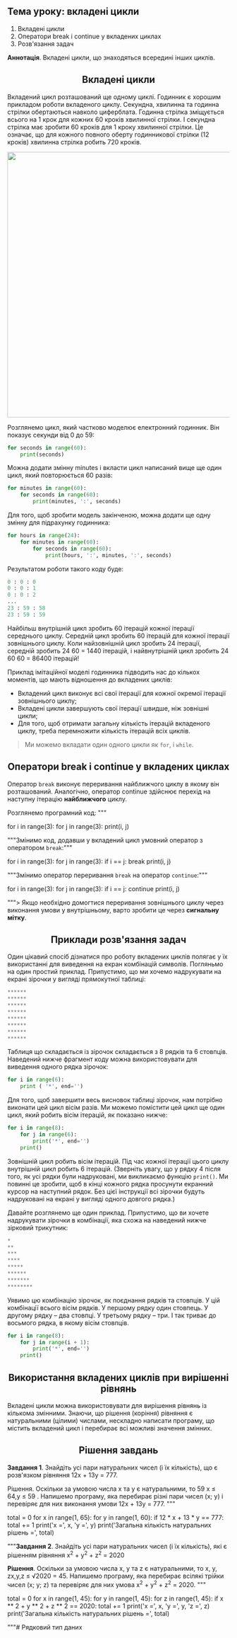 ## Тема уроку: вкладені цикли

1. Вкладені цикли
2. Оператори break і continue у вкладених циклах
3. Розв'язання задач

**Аннотація**. Вкладені цикли, що знаходяться всередині інших циклів.

<h2 align="center"><b>Вкладені цикли</b></h2>

Вкладений цикл розташований ще одному циклі. Годинник є хорошим прикладом роботи вкладеного циклу. Секундна, хвилинна та годинна стрілки обертаються навколо циферблата. Годинна стрілка зміщується всього на 1 крок для кожних 60 кроків хвилинної стрілки. І секундна стрілка має зробити 60 кроків для 1 кроку хвилинної стрілки. Це означає, що для кожного повного оберту годинникової стрілки (12 кроків) хвилинна стрілка робить 720 кроків.

<div align="center"><img src="https://upload.wikimedia.org/wikipedia/commons/8/8a/AnalogClockAnimation1_2hands_1h_in_6sec.gif" width="600"></div>

Розглянемо цикл, який частково моделює електронний годинник. Він показує секунди від 0 до 59:

```python
for seconds in range(60):
    print(seconds)
````

Можна додати змінну minutes і вкласти цикл написаний вище ще один цикл, який повторюється 60 разів:

```python
for minutes in range(60):
    for seconds in range(60):
        print(minutes, ':', seconds)
````

Для того, щоб зробити модель закінченою, можна додати ще одну змінну для підрахунку годинника:

```python
for hours in range(24):
    for minutes in range(60):
        for seconds in range(60):
            print(hours, ':', minutes, ':', seconds)
````

Результатом роботи такого коду буде:

```python
0 : 0 : 0
0 : 0 : 1
0 : 0 : 2
...
23 : 59 : 58
23 : 59 : 59
````

Найбільш внутрішній цикл зробить 60 ітерацій кожної ітерації середнього циклу. Середній цикл зробить 60 ітерацій для кожної ітерації зовнішнього циклу. Коли найзовнішній цикл зробить 24 ітерації, середній зробить 24 60 = 1440 ітерацій, і найвнутрішній цикл зробить 24 60 60 = 86400 ітерацій!

Приклад імітаційної моделі годинника підводить нас до кількох моментів, що мають відношення до вкладених циклів:

* Вкладений цикл виконує всі свої ітерації для кожної окремої ітерації зовнішнього циклу;
* Вкладені цикли завершують свої ітерації швидше, ніж зовнішні цикли;
* Для того, щоб отримати загальну кількість ітерацій вкладеного циклу, треба перемножити кількість ітерацій всіх циклів.

> Ми можемо вкладати один одного цикли як `for`, і `while`.

<h2 align="center"><b>Оператори break і continue у вкладених циклах</b></h2>

Оператор `break` виконує переривання найближчого циклу в якому він розташований. Аналогічно, оператор continue здійснює перехід на наступну ітерацію **найближчого** циклу.

Розглянемо програмний код:
"""

for i in range(3):
    for j in range(3):
        print(i, j)

"""Змінимо код, додавши у вкладений цикл умовний оператор з оператором `break`:"""

for i in range(3):
    for j in range(3):
        if i == j:
            break
        print(i, j)

"""Змінимо оператор переривання `break` на оператор `continue`:"""

for i in range(3):
    for j in range(3):
        if i == j:
            continue
        print(i, j)

"""> Якщо необхідно домогтися переривання зовнішнього циклу через виконання умови у внутрішньому, варто зробити це через **сигнальну мітку**.

<h2 align="center"><b>Приклади розв'язання задач</b></h2>

Один цікавий спосіб дізнатися про роботу вкладених циклів полягає у їх використанні для виведення на екран комбінацій символів. Погляньмо на один простий приклад. Припустимо, що ми хочемо надрукувати на екрані зірочки у вигляді прямокутної таблиці:

```python
******
******
******
******
******
******
******
******
````

Таблиця що складається із зірочок складається з 8 рядків та 6 стовпців. Наведений нижче фрагмент коду можна використовувати для виведення одного рядка зірочок:

```python
for i in range(6):
    print ( '*', end='')
````

Для того, щоб завершити весь висновок таблиці зірочок, нам потрібно виконати цей цикл вісім разів. Ми можемо помістити цей цикл ще один цикл, який робить вісім ітерацій, як показано нижче:

```python
for i in range(8):
    for j in range(6):
        print('*', end='')
    print()
````

Зовнішній цикл робить вісім ітерацій. Під час кожної ітерації цього циклу внутрішній цикл робить 6 ітерацій. (Зверніть увагу, що у рядку 4 після того, як усі рядки були надруковані, ми викликаємо функцію `print()`. Ми повинні це зробити, щоб в кінці кожного рядка просунути екранний курсор на наступний рядок. Без цієї інструкції всі зірочки
будуть надруковані на екрані у вигляді одного довгого рядка.)

Давайте розглянемо ще один приклад. Припустимо, що ви хочете надрукувати зірочки в комбінації, яка схожа на наведений нижче зірковий трикутник:

```python
*
**
***
****
*****
******
*******
********
````

Уявимо цю комбінацію зірочок, як поєднання рядків та стовпців. У цій комбінації всього вісім рядків. У першому рядку один стовпець. У другому рядку – два стовпці. У третьому рядку – три. І так триває до восьмого рядка, в якому вісім стовпців.

```python
for i in range(8):
    for j in range(i + 1):
        print('*', end='')
    print()
````

<h2 align="center"><b>Використання вкладених циклів при вирішенні рівнянь</b></h2>

Вкладені цикли можна використовувати для вирішення рівнянь із кількома змінними. Знаючи, що рішення (коріння) рівняння є натуральними (цілими) числами, нескладно написати програму, що містить вкладений цикл і перебирає всі можливі значення змінних.

<h2 align="center"><b>Рішення завдань</b></h2>

**Завдання 1**. Знайдіть усі пари натуральних чисел (і їх кількість), що є розв'язком рівняння 12x + 13y = 777.

Рішення. Оскільки за умовою числа x та y є натуральними, то 59 x ≤ 64,y ≤ 59 . Напишемо програму, яка перебирає різні пари чисел (x; y) і перевіряє для них виконання умови 12x + 13y = 777.
"""

total = 0
for x in range(1, 65):
    for y in range(1, 60):
        if 12 * x + 13 * y == 777:
            total += 1
            print('x =', x, 'y =', y)
print('Загальна кількість натуральних рішень =', total)

"""**Завдання 2**. Знайдіть усі пари натуральних чисел (і їх кількість), які є рішенням рівняння x<sup>2</sup> + y<sup>2</sup> + z<sup>2</sup> = 2020

**Рішення**. Оскільки за умовою числа x, y та z є натуральними, то x, y, zx,y,z ≤ &#8730;2020 = 45. Напишемо програму, яка перебирає всілякі трійки чисел (x; y; z) та перевіряє для них умова x<sup>2</sup> + y<sup>2</sup> + z<sup>2</sup> = 2020.
"""

total = 0
for x in range(1, 45):
    for y in range(1, 45):
        for z in range(1, 45):
            if x ** 2 + y ** 2 + z ** 2 == 2020:
                total += 1
                print('x =', x, 'y =', y, 'z =', z)
print('Загальна кількість натуральних рішень =', total)

"""# Рядковий тип даних
